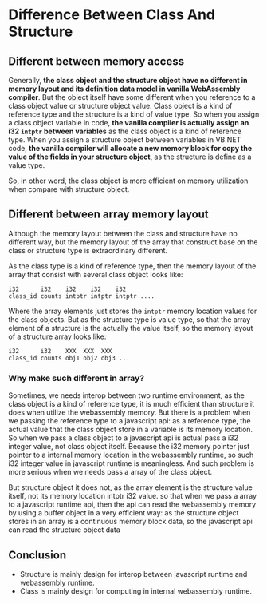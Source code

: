 # Difference Between Class And Structure

<!-- 2019-04-29 -->

## Different between memory access

Generally, **the class object and the structure object have no different in memory layout and its definition data model in vanilla WebAssembly compiler**. But the object itself have some different when you reference to a class object value or structure object value. Class object is a kind of reference type and the structure is a kind of value type. So when you assign a class object variable in code, **the vanilla compiler is actually assign an i32 ``intptr`` between variables** as the class object is a kind of reference type. When you assign a structure object between variables in VB.NET code, **the vanilla compiler will allocate a new memory block for copy the value of the fields in your structure object**, as the structure is define as a value type.

So, in other word, the class object is more efficient on memory utilization when compare with structure object.

## Different between array memory layout

Although the memory layout between the class and structure have no different way, but the memory layout of the array that construct base on the class or structure type is extraordinary different.

As the class type is a kind of reference type, then the memory layout of the array that consist with several class object looks like:

```
i32      i32    i32    i32    i32
class_id counts intptr intptr intptr ....
```

Where the array elements just stores the ``intptr`` memory location values for the class objects. But as the structure type is value type, so that the array element of a structure is the actually the value itself, so the memory layout of a structure array looks like:

```
i32      i32    XXX  XXX  XXX 
class_id counts obj1 obj2 obj3 ...
```

### Why make such different in array?

Sometimes, we needs interop between two runtime environment, as the class object is a kind of reference type, it is much efficient than structure it does when utilize the webassembly memory. But there is a problem when we passing the reference type to a javascript api: as a reference type, the actual value that the class object store in a variable is its memory location. So when we pass a class object to a javascript api is actual pass a i32 integer value, not class object itself. Because the i32 memory pointer just pointer to a internal memory location in the webassembly runtime, so such i32 integer value in javascript runtime is meaningless. And such problem is more serious when we needs pass a array of the class object.

But structure object it does not, as the array element is the structure value itself, not its memory location intptr i32 value. so that when we pass a array to a javascript runtime api, then the api can read the webassembly memory by using a buffer object in a very efficient way: as the structure object stores in an array is a continuous memory block data, so the javascript api can read the structure object data 

## Conclusion

+ Structure is mainly design for interop between javascript runtime and webassembly runtime.
+ Class is mainly design for computing in internal webassembly runtime.